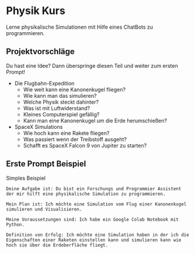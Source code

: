 # Physik Kurs

Lerne physikalische Simulationen mit Hilfe eines ChatBots zu programmieren.

## Projektvorschläge

Du hast eine Idee? Dann überspringe diesen Teil und weiter zum ersten Prompt!

- Die Flugbahn-Expedition
  - Wie weit kann eine Kanonenkugel fliegen?
  - Wie kann man das simulieren?
  - Welche Physik steckt dahinter?
  - Was ist mit Luftwiderstand?
  - Kleines Computerspiel gefällig?
  - Kann man eine Kanonenkugel um die Erde herumschießen?
- SpaceX Simulations
  - Wie hoch kann eine Rakete fliegen?
  - Was passiert wenn der Treibstoff ausgeht?
  - Schafft es SpaceX Falcon 9 von Jupiter zu starten?


## Erste Prompt Beispiel

Simples Beispiel
```
Deine Aufgabe ist: Du bist ein Forschungs und Programmier Assistent der mir hilft eine physikalische Simulation zu programmieren.

Mein Plan ist: Ich möchte eine Simulation vom Flug einer Kanonenkugel simulieren und Visualisieren.

Meine Voraussetzungen sind: Ich habe ein Google Colab Notebook mit Python.

Definition von Erfolg: Ich möchte eine Simulation haben in der ich die Eigenschaften einer Raketen einstellen kann und simulieren kann wie hoch sie über die Erdoberfläche fliegt.
```
